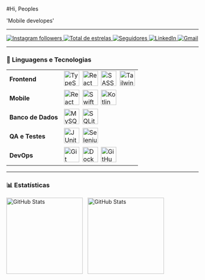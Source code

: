 #Hi, Peoples

'Mobile developes'

---

<p align="left">
    <a href="https://www.instagram.com/rodrigodantc">
        <img 
            alt="Instagram followers" 
            title="Siga-me no Instagram" 
            src="https://custom-icon-badges.demolab.com/badge/-@rodrigodantc-E4405F?style=for-the-badge&logo=instagram&logoColor=white&labelColor=C13584"
        />
    </a>
    <a href="https://github.com/Devrodd?tab=repositories&sort=stargazers">
        <img 
            alt="Total de estrelas" 
            title="Total de estrelas GitHub" 
            src="https://custom-icon-badges.demolab.com/github/stars/Devrodd?color=55960c&style=for-the-badge&labelColor=488207&logo=star&label=estrelas"
        />
    </a>
    <a href="https://github.com/Devrodd?tab=followers">
        <img 
            alt="Seguidores" 
            title="Me siga no GitHub" 
            src="https://custom-icon-badges.demolab.com/github/followers/Devrodd?color=236ad3&labelColor=1155ba&style=for-the-badge&logo=github&label=Seguidores&logoColor=white"
        />
    </a>
    <a href="https://www.linkedin.com/in/rodrigodantc">
        <img 
            alt="LinkedIn" 
            title="Conecte-se no LinkedIn" 
            src="https://custom-icon-badges.demolab.com/badge/-LinkedIn-0077B5?style=for-the-badge&logo=linkedin&logoColor=white&labelColor=0A66C2"
        />
    </a>
    <a href="mailto:rodrigodantasje@gmail.com">
        <img 
            alt="Gmail" 
            title="Envie um e-mail" 
            src="https://custom-icon-badges.demolab.com/badge/-Gmail-D14836?style=for-the-badge&logo=gmail&logoColor=white&labelColor=D14836"
        />
    </a>
</p>

---

### 🤖 Linguagens e Tecnologias

<table>
  <tr>
    <td><strong>Frontend</strong></td>
    <td>
      <img src="https://cdn.jsdelivr.net/gh/devicons/devicon/icons/typescript/typescript-original.svg" title="TypeScript" width="40" height="40"/>&nbsp;
      <img src="https://cdn.jsdelivr.net/gh/devicons/devicon/icons/react/react-original.svg" title="React" width="40" height="40"/>&nbsp;
      <img src="https://cdn.jsdelivr.net/gh/devicons/devicon/icons/sass/sass-original.svg" title="SASS" width="40" height="40"/>&nbsp;
      <img src="https://cdn.jsdelivr.net/gh/devicons/devicon/icons/tailwindcss/tailwindcss-original.svg" title="Tailwind" width="40" height="40"/>
    </td>
  </tr>
  <tr>
    <td><strong>Mobile</strong></td>
    <td>
      <img src="https://cdn.jsdelivr.net/gh/devicons/devicon/icons/react/react-original.svg" title="React Native" width="40" height="40"/>&nbsp;
      <img src="https://cdn.jsdelivr.net/gh/devicons/devicon/icons/swift/swift-original.svg" title="Swift" width="40" height="40"/>&nbsp;
      <img src="https://cdn.jsdelivr.net/gh/devicons/devicon/icons/kotlin/kotlin-original.svg" title="Kotlin" width="40" height="40"/>
    </td>
  </tr>
  <tr>
    <td><strong>Banco de Dados</strong></td>
    <td>
      <img src="https://cdn.jsdelivr.net/gh/devicons/devicon/icons/mysql/mysql-original.svg" title="MySQL" width="40" height="40"/>&nbsp;
      <img src="https://cdn.jsdelivr.net/gh/devicons/devicon/icons/sqlite/sqlite-original.svg" title="SQLite" width="40" height="40"/>
    </td>
  </tr>
  <tr>
    <td><strong>QA e Testes</strong></td>
    <td>
      <img src="https://cdn.jsdelivr.net/gh/devicons/devicon/icons/java/java-original.svg" title="JUnit" width="40" height="40"/>&nbsp;
      <img src="https://cdn.jsdelivr.net/gh/devicons/devicon/icons/chrome/chrome-original.svg" title="Selenium" width="40" height="40"/>
    </td>
  </tr>
  <tr>
    <td><strong>DevOps</strong></td>
    <td>
      <img src="https://cdn.jsdelivr.net/gh/devicons/devicon/icons/git/git-original.svg" title="Git" width="40" height="40"/>&nbsp;
      <img src="https://cdn.jsdelivr.net/gh/devicons/devicon/icons/docker/docker-original.svg" title="Docker" width="40" height="40"/>&nbsp;
      <img src="https://cdn.jsdelivr.net/gh/devicons/devicon/icons/github/github-original.svg" title="GitHub Actions" width="40" height="40"/>
    </td>
  </tr>
</table>

---

### 📊 Estatísticas

<p>
  <img 
    align="left" 
    alt="GitHub Stats" 
    height="200" 
    style="padding-right: 10px;" 
    src="https://github-readme-stats.vercel.app/api?username=Devrodd&show_icons=true&theme=tokyonight&include_all_commits=true&locale=pt-br" 
  />

  <img 
    align="left" 
    alt="GitHub Stats" 
    height="200" 
    src="https://github-readme-stats.vercel.app/api/top-langs/?username=Devrodd&theme=tokyonight&layout=compact&custom_title=Tecnologias&langs_count=9" 
  />
</p>

